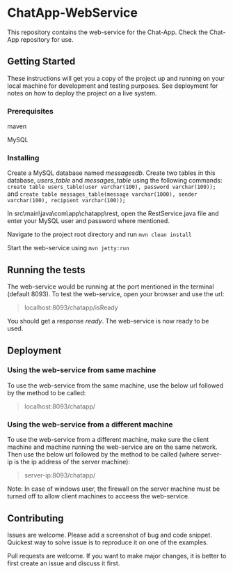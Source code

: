 # ChatApp-WebService

This repository contains the web-service for the Chat-App. Check the Chat-App repository for use.

## Getting Started

These instructions will get you a copy of the project up and running on your local machine for development and testing purposes. See deployment for notes on how to deploy the project on a live system.

### Prerequisites

maven

MySQL

### Installing

Create a MySQL database named *messagesdb*. Create two tables in this database, *users_table* and *messages_table* using the following commands:
`create table users_table(user varchar(100), password varchar(100));`
and
`create table messages_table(message varchar(1000), sender varchar(100), recipient varchar(100));`

In src\main\java\com\app\chatapp\rest, open the RestService.java file and enter your MySQL user and password where mentioned.

Navigate to the project root directory and run `mvn clean install`

Start the web-service using `mvn jetty:run`

## Running the tests

The web-service would be running at the port mentioned in the terminal (default 8093).
To test the web-service, open your browser and use the url:
> localhost:8093/chatapp/isReady

You should get a response *ready*. The web-service is now ready to be used.

## Deployment

### Using the web-service from same machine
To use the web-service from the same machine, use the below url followed by the method to be called:
> localhost:8093/chatapp/

### Using the web-service from a different machine
To use the web-service from a different machine, make sure the client machine and machine running the web-service are on the same network. Then use the below url followed by the method to be called (where server-ip is the ip address of the server machine):
> server-ip:8093/chatapp/

Note: In case of windows user, the firewall on the server machine must be turned off to allow client machines to acceess the web-service.

## Contributing

Issues are welcome. Please add a screenshot of bug and code snippet. Quickest way to solve issue is to reproduce it on one of the examples.

Pull requests are welcome. If you want to make major changes, it is better to first create an issue and discuss it first.

